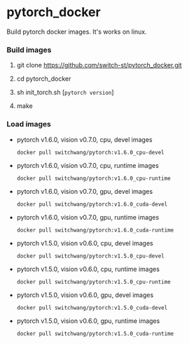 # pytorch_docker
Build pytorch docker images. It's works on linux.


### Build images

1. git clone https://github.com/switch-st/pytorch_docker.git

2. cd pytorch_docker

3. sh init_torch.sh [`pytorch version`]

4. make


### Load images

- pytorch v1.6.0, vision v0.7.0, cpu, devel images

    ``` shell
    docker pull switchwang/pytorch:v1.6.0_cpu-devel
    ```

- pytorch v1.6.0, vision v0.7.0, cpu, runtime images

    ``` shell
    docker pull switchwang/pytorch:v1.6.0_cpu-runtime
    ```

- pytorch v1.6.0, vision v0.7.0, gpu, devel images

    ``` shell
    docker pull switchwang/pytorch:v1.6.0_cuda-devel
    ```

- pytorch v1.6.0, vision v0.7.0, gpu, runtime images

    ``` shell
    docker pull switchwang/pytorch:v1.6.0_cuda-runtime
    ```

- pytorch v1.5.0, vision v0.6.0, cpu, devel images

    ``` shell
    docker pull switchwang/pytorch:v1.5.0_cpu-devel
    ```

- pytorch v1.5.0, vision v0.6.0, cpu, runtime images

    ``` shell
    docker pull switchwang/pytorch:v1.5.0_cpu-runtime
    ```

- pytorch v1.5.0, vision v0.6.0, gpu, devel images

    ``` shell
    docker pull switchwang/pytorch:v1.5.0_cuda-devel
    ```

- pytorch v1.5.0, vision v0.6.0, gpu, runtime images

    ``` shell
    docker pull switchwang/pytorch:v1.5.0_cuda-runtime
    ```

